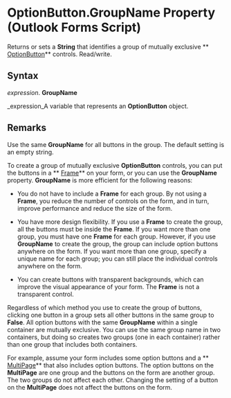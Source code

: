 
# OptionButton.GroupName Property (Outlook Forms Script)

Returns or sets a  **String** that identifies a group of mutually exclusive ** [OptionButton](8009dd64-44b5-3b66-e8d4-e3535e014396.md)** controls. Read/write.


## Syntax

 _expression_. **GroupName**

 _expression_A variable that represents an  **OptionButton** object.


## Remarks

Use the same  **GroupName** for all buttons in the group. The default setting is an empty string.

To create a group of mutually exclusive  **OptionButton** controls, you can put the buttons in a ** [Frame](5fb494d3-8e00-852a-c361-0e99358b1ce8.md)** on your form, or you can use the **GroupName** property. **GroupName** is more efficient for the following reasons:


- You do not have to include a  **Frame** for each group. By not using a **Frame**, you reduce the number of controls on the form, and in turn, improve performance and reduce the size of the form.
    
- You have more design flexibility. If you use a  **Frame** to create the group, all the buttons must be inside the **Frame**. If you want more than one group, you must have one  **Frame** for each group. However, if you use **GroupName** to create the group, the group can include option buttons anywhere on the form. If you want more than one group, specify a unique name for each group; you can still place the individual controls anywhere on the form.
    
- You can create buttons with transparent backgrounds, which can improve the visual appearance of your form. The  **Frame** is not a transparent control.
    


Regardless of which method you use to create the group of buttons, clicking one button in a group sets all other buttons in the same group to  **False**. All option buttons with the same  **GroupName** within a single container are mutually exclusive. You can use the same group name in two containers, but doing so creates two groups (one in each container) rather than one group that includes both containers.

For example, assume your form includes some option buttons and a  ** [MultiPage](ac0fa233-81fe-8a34-4113-6907c6d8f7e2.md)** that also includes option buttons. The option buttons on the **MultiPage** are one group and the buttons on the form are another group. The two groups do not affect each other. Changing the setting of a button on the **MultiPage** does not affect the buttons on the form.

